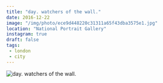 ```yaml
---
title: "day. watchers of the wall."
date: 2016-12-22
image: "/img/photo/ece9d448220c31311a65f43dba3575e1.jpg"
location: "National Portrait Gallery"
instagram: true
draft: false
tags:
 - london
 - city
---
```


![day. watchers of the wall.](/img/photo/ece9d448220c31311a65f43dba3575e1.jpg)
